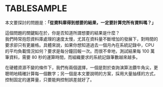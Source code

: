# TABLESAMPLE

本文要探討的問題是：**「從資料庫得到想要的結果，一定要計算完所有資料嗎？」**

這個問題的關鍵點在於，你是否知道所謂想要的結果是什麼？  
我們時常抱怨資料庫處理的速度太慢，尤其在資料量不斷增加的發展下，對時間的要求卻只有更嚴格。具體來說，如果你想知道過去一個月內在系統記錄中，CPU 的平均負載情況如何？要求是每分鐘回報一次。而很不幸地，測試結果每 100 萬筆資料，需要 80 秒的運算時間，而組織要求的系統記錄筆數越來越多。

在硬體資源不變的條件下，我們有兩個選擇，一個是對於查詢演算法鑽牛角尖，更聰明地精確計算每一個數字；另一個是本文要說明的方案，採用大量抽樣的方式，控制固定的運算量，只要能夠控制誤差就好了。


